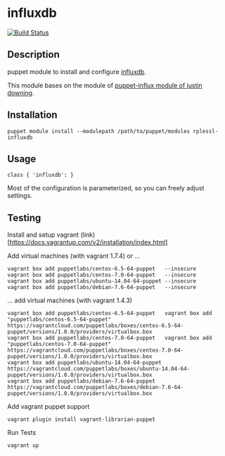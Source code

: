 # influxdb

[![Build Status](https://travis-ci.org/rplessl/puppet-influxdb.png)](https://travis-ci.org/rplessl/puppet-influxdb)

## Description

puppet module to install and configure [influxdb](https://influxdb.org).

This module bases on the module of [puppet-influx module of justin downing](https://github.com/justindowning/puppet-influxdb).

## Installation

`puppet module install --modulepath /path/to/puppet/modules rplessl-influxdb`

## Usage

`class { 'influxdb': }`

Most of the configuration is parameterized, so you can freely adjust settings.

## Testing

Install and setup vagrant (link)[https://docs.vagrantup.com/v2/installation/index.html]

Add virtual machines (with vagrant 1.7.4) or ...
```ShellSession
vagrant box add puppetlabs/centos-6.5-64-puppet   --insecure
vagrant box add puppetlabs/centos-7.0-64-puppet   --insecure
vagrant box add puppetlabs/ubuntu-14.04-64-puppet --insecure
vagrant box add puppetlabs/debian-7.6-64-puppet   --insecure
```

... add virtual machines (with vagrant 1.4.3)
```ShellSession
vagrant box add puppetlabs/centos-6.5-64-puppet   vagrant box add "puppetlabs/centos-6.5-64-puppet" https://vagrantcloud.com/puppetlabs/boxes/centos-6.5-64-puppet/versions/1.0.0/providers/virtualbox.box
vagrant box add puppetlabs/centos-7.0-64-puppet   vagrant box add "puppetlabs/centos-7.0-64-puppet" https://vagrantcloud.com/puppetlabs/boxes/centos-7.0-64-puppet/versions/1.0.0/providers/virtualbox.box
vagrant box add puppetlabs/ubuntu-14.04-64-puppet https://vagrantcloud.com/puppetlabs/boxes/ubuntu-14.04-64-puppet/versions/1.0.0/providers/virtualbox.box
vagrant box add puppetlabs/debian-7.6-64-puppet   https://vagrantcloud.com/puppetlabs/boxes/debian-7.6-64-puppet/versions/1.0.0/providers/virtualbox.box
```

Add vagrant puppet support
```ShellSession
vagrant plugin install vagrant-librarian-puppet
```

Run Tests
```ShellSession
vagrant up
```
